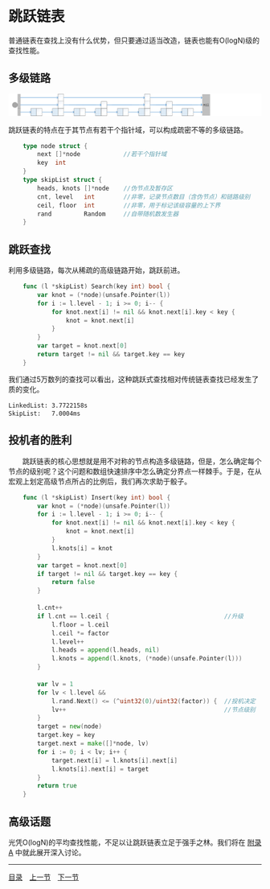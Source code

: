 # 跳跃链表
普通链表在查找上没有什么优势，但只要通过适当改造，链表也能有O(logN)级的查找性能。

## 多级链路
![](../images/SkipList.png)

跳跃链表的特点在于其节点有若干个指针域，可以构成疏密不等的多级链路。
```go
	type node struct {
		next []*node			//若干个指针域
		key  int
	}
	type skipList struct {
		heads, knots []*node	//伪节点及暂存区
		cnt, level   int 		//非零，记录节点数目（含伪节点）和链路级别
		ceil, floor  int 		//非零，用于标记该级容量的上下界
		rand         Random		//自带随机数发生器
	}
```

## 跳跃查找
利用多级链路，每次从稀疏的高级链路开始，跳跃前进。
```go
	func (l *skipList) Search(key int) bool {
		var knot = (*node)(unsafe.Pointer(l))
		for i := l.level - 1; i >= 0; i-- {
			for knot.next[i] != nil && knot.next[i].key < key {
				knot = knot.next[i]
			}
		}
		var target = knot.next[0]
		return target != nil && target.key == key
	}
```
我们通过5万数列的查找可以看出，这种跳跃式查找相对传统链表查找已经发生了质的变化。

	LinkedList: 3.7722158s
	SkipList:   7.0004ms

## 投机者的胜利
　　跳跃链表的核心思想就是用不对称的节点构造多级链路，但是，怎么确定每个节点的级别呢？这个问题和数组快速排序中怎么确定分界点一样棘手。于是，在从宏观上划定高级节点所占的比例后，我们再次求助于骰子。
```go
	func (l *skipList) Insert(key int) bool {
		var knot = (*node)(unsafe.Pointer(l))
		for i := l.level - 1; i >= 0; i-- {
			for knot.next[i] != nil && knot.next[i].key < key {
				knot = knot.next[i]
			}
			l.knots[i] = knot
		}
		var target = knot.next[0]
		if target != nil && target.key == key {
			return false
		}

		l.cnt++
		if l.cnt == l.ceil {								//升级
			l.floor = l.ceil
			l.ceil *= factor
			l.level++
			l.heads = append(l.heads, nil)
			l.knots = append(l.knots, (*node)(unsafe.Pointer(l)))
		}

		var lv = 1
		for lv < l.level &&
			l.rand.Next() <= (^uint32(0)/uint32(factor)) {	//投机决定
			lv++											//节点级别
		}
		target = new(node)
		target.key = key
		target.next = make([]*node, lv)
		for i := 0; i < lv; i++ {
			target.next[i] = l.knots[i].next[i]
			l.knots[i].next[i] = target
		}
		return true
	}
```

## 高级话题
光凭O(logN)的平均查找性能，不足以让跳跃链表立足于强手之林。我们将在 [附录A](08-A.md) 中就此展开深入讨论。

---
[目录](../index.md)　[上一节](02-B.md)　[下一节](02.md)
